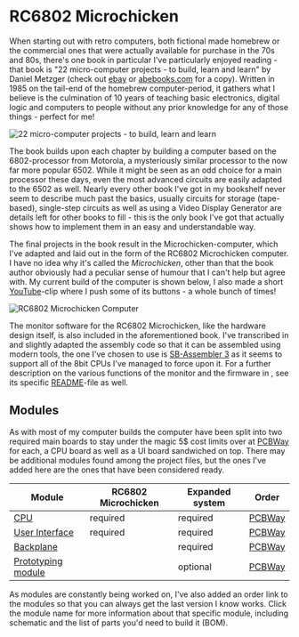 # RC6802 Microchicken

When starting out with retro computers, both fictional made homebrew or the commercial ones that were actually available for purchase in the 70s and 80s, there's one book in particular I've particularly enjoyed reading - that book is "22 micro-computer projects - to build, learn and learn" by Daniel Metzger (check out [ebay](http://ebay.com) or [abebooks.com](http://abebooks.com) for a copy). Written in 1985 on the tail-end of the homebrew computer-period, it gathers what I believe is the culmination of 10 years of teaching basic electronics, digital logic and computers to people without any prior knowledge for any of those things - perfect for me!

![22 micro-computer projects - to build, learn and learn](https://github.com/tebl/RC6802-Microchicken/raw/master/gallery/2019-09-19%2011.49.57.jpg)

The book builds upon each chapter by building a computer based on the 6802-processor from Motorola, a mysteriously similar processor to the now far more popular 6502. While it might be seen as an odd choice for a main processor these days, even the most advanced circuits are easily adapted to the 6502 as well. Nearly every other book I've got in my bookshelf never seem to describe much past the basics, usually circuits for storage (tape-based), single-step circuits as well as using a Video Display Generator are details left for other books to fill - this is the only book I've got that actually shows how to implement them in an easy and understandable way.

The final projects in the book result in the Microchicken-computer, which I've adapted and laid out in the form of the RC6802 Microchicken computer. I have no idea why it's called the *Microchicken*, other than that the book author obviously had a peculiar sense of humour that I can't help but agree with. My current build of the computer is shown below, I also made a short [YouTube](https://www.youtube.com/watch?v=bi4SIbvGzfI)-clip where I push some of its buttons - a whole bunch of times!

![RC6802 Microchicken Computer](https://github.com/tebl/RC6802-Microchicken/raw/master/gallery/2019-11-25%2020.13.31.jpg)

The monitor software for the RC6802 Microchicken, like the hardware design itself, is also included in the aforementioned book. I've transcribed in and slightly adapted the assembly code so that it can be assembled using modern tools, the one I've chosen to use is [SB-Assembler 3](https://www.sbprojects.net/sbasm/) as it seems to support all of the 8bit CPUs I've managed to force upon it. For a further description on the various functions of the monitor and the firmware in , see its specific [README](https://github.com/tebl/RC6802-Microchicken/tree/master/software/firmware)-file as well. 

## Modules
As with most of my computer builds the computer have been split into two required main boards to stay under the magic 5$ cost limits over at [PCBWay](https://www.pcbway.com/setinvite.aspx?inviteid=88707) for each, a CPU board as well as a UI board sandwiched on top. There may be additional modules found among the project files, but the ones I've added here are the ones that have been considered ready.

| Module             | RC6802 Microchicken        | Expanded system | Order |
| ------------------ | -------------------------- | --------------- | ----- |
| [CPU](https://github.com/tebl/RC6802-Microchicken/tree/master/RC6802%20CPU) | required | required | [PCBWay](https://www.pcbway.com/project/shareproject/RC6802_Microchicken__CPU_module_revision_B_.html?inviteid=88707) |
| [User Interface](https://github.com/tebl/RC6802-Microchicken/tree/master/RC6802%20UI) | required | required | [PCBWay](https://www.pcbway.com/project/shareproject/RC6802_Microchicken__UI_module_revision_B_.html?inviteid=88707) |
| [Backplane](https://github.com/tebl/RC6502-Apple-1-Replica/tree/master/RC6502%20Backplane) | | required | [PCBWay](https://www.pcbway.com/project/shareproject/RC6502_Apple_1_Replica__Backplane_module_revision_A_.html?inviteid=88707) |
| [Prototyping module](https://github.com/tebl/RC6502-Apple-1-Replica/tree/master/RC6502%20Prototyping) | | optional | [PCBWay](https://www.pcbway.com/project/shareproject/RC6502_Apple_1_Replica__Module_prototyping_board_.html?inviteid=88707) |

As modules are constantly being worked on, I've also added an order link to the modules so that you can always get the last version I know works. Click the module name for more information about that specific module, including schematic and the list of parts you'd need to build it (BOM).